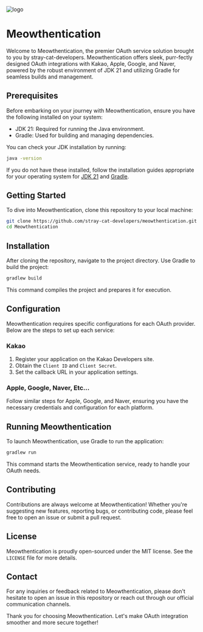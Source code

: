 ![logo](https://github.com/stray-cat-developers/meowthentication/assets/8306527/9fd1971b-d9ac-418e-ac89-87c108293c7c)

# Meowthentication

Welcome to Meowthentication, the premier OAuth service solution brought to you by stray-cat-developers. Meowthentication offers sleek, purr-fectly designed OAuth integrations with Kakao, Apple, Google, and Naver, powered by the robust environment of JDK 21 and utilizing Gradle for seamless builds and management.

## Prerequisites

Before embarking on your journey with Meowthentication, ensure you have the following installed on your system:

- JDK 21: Required for running the Java environment.
- Gradle: Used for building and managing dependencies.

You can check your JDK installation by running:

```bash
java -version
```

If you do not have these installed, follow the installation guides appropriate for your operating system for [JDK 21](https://jdk.java.net/21/) and [Gradle](https://gradle.org/install/).

## Getting Started

To dive into Meowthentication, clone this repository to your local machine:

```bash
git clone https://github.com/stray-cat-developers/meowthentication.git
cd Meowthentication
```

## Installation

After cloning the repository, navigate to the project directory. Use Gradle to build the project:

```bash
gradlew build
```

This command compiles the project and prepares it for execution.

## Configuration

Meowthentication requires specific configurations for each OAuth provider. Below are the steps to set up each service:

### Kakao

1. Register your application on the Kakao Developers site.
2. Obtain the `Client ID` and `Client Secret`.
3. Set the callback URL in your application settings.

### Apple, Google, Naver, Etc...

Follow similar steps for Apple, Google, and Naver, ensuring you have the necessary credentials and configuration for each platform.

## Running Meowthentication

To launch Meowthentication, use Gradle to run the application:

```bash
gradlew run
```

This command starts the Meowthentication service, ready to handle your OAuth needs.

## Contributing

Contributions are always welcome at Meowthentication! Whether you're suggesting new features, reporting bugs, or contributing code, please feel free to open an issue or submit a pull request.

## License

Meowthentication is proudly open-sourced under the MIT license. See the `LICENSE` file for more details.

## Contact

For any inquiries or feedback related to Meowthentication, please don't hesitate to open an issue in this repository or reach out through our official communication channels.

Thank you for choosing Meowthentication. Let's make OAuth integration smoother and more secure together!
